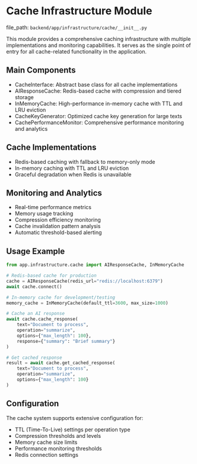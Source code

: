 # Cache Infrastructure Module

  file_path: `backend/app/infrastructure/cache/__init__.py`

This module provides a comprehensive caching infrastructure with multiple implementations
and monitoring capabilities. It serves as the single point of entry for all cache-related
functionality in the application.

## Main Components

- CacheInterface: Abstract base class for all cache implementations
- AIResponseCache: Redis-based cache with compression and tiered storage
- InMemoryCache: High-performance in-memory cache with TTL and LRU eviction
- CacheKeyGenerator: Optimized cache key generation for large texts
- CachePerformanceMonitor: Comprehensive performance monitoring and analytics

## Cache Implementations

- Redis-based caching with fallback to memory-only mode
- In-memory caching with TTL and LRU eviction
- Graceful degradation when Redis is unavailable

## Monitoring and Analytics

- Real-time performance metrics
- Memory usage tracking
- Compression efficiency monitoring
- Cache invalidation pattern analysis
- Automatic threshold-based alerting

## Usage Example

```python
from app.infrastructure.cache import AIResponseCache, InMemoryCache

# Redis-based cache for production
cache = AIResponseCache(redis_url="redis://localhost:6379")
await cache.connect()

# In-memory cache for development/testing
memory_cache = InMemoryCache(default_ttl=3600, max_size=1000)

# Cache an AI response
await cache.cache_response(
    text="Document to process",
    operation="summarize",
    options={"max_length": 100},
    response={"summary": "Brief summary"}
)

# Get cached response
result = await cache.get_cached_response(
    text="Document to process",
    operation="summarize",
    options={"max_length": 100}
)
```

## Configuration

The cache system supports extensive configuration for:
- TTL (Time-To-Live) settings per operation type
- Compression thresholds and levels
- Memory cache size limits
- Performance monitoring thresholds
- Redis connection settings
